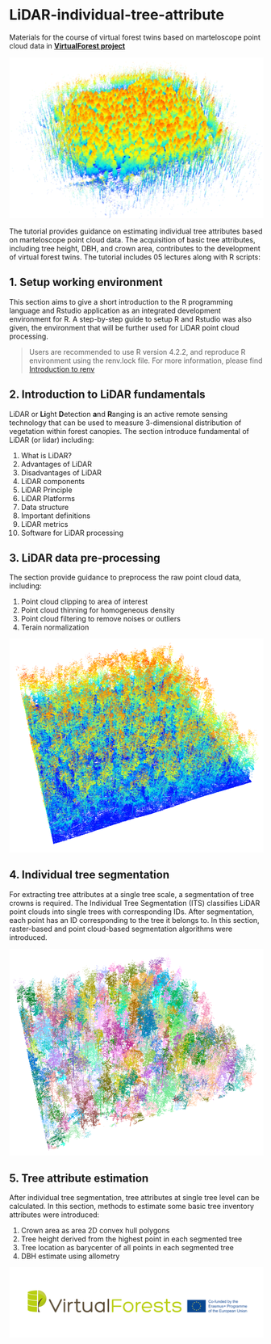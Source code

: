 # LiDAR-individual-tree-attribute
Materials for the course of virtual forest twins based on marteloscope point cloud data in [__VirtualForest project__](https://virtualforests.eu/)

![point cloud image](images/raw_las.png)

The tutorial provides guidance on estimating individual tree attributes based on marteloscope point cloud data. The acquisition of basic tree attributes, including tree height, DBH, and crown area, contributes to the development of virtual forest twins. The tutorial includes 05 lectures along with R scripts: 

## 1. Setup working environment
This section aims to give a short introduction to the R programming language and Rstudio application as an integrated development environment for R. A step-by-step guide to setup R and Rstudio was also given, the environment that will be further used for LiDAR point cloud processing.

> Users are recommended to use R version 4.2.2, and reproduce R environment using the renv.lock file. For more information, please find [Introduction to renv](https://rstudio.github.io/renv/articles/renv.html)

## 2. Introduction to LiDAR fundamentals  
LiDAR or **Li**ght **D**etection **a**nd **R**anging is an active remote sensing technology that can be used to measure 3-dimensional distribution of vegetation within forest canopies. The section introduce fundamental of LiDAR (or lidar) including:

1. What is LiDAR?
2. Advantages of LiDAR
3. Disadvantages of LiDAR
4. LiDAR components
5. LiDAR Principle
6. LiDAR Platforms
7. Data structure
8. Important definitions
9. LiDAR metrics
10. Software for LiDAR processing

## 3. LiDAR data pre-processing
The section provide guidance to preprocess the raw point cloud data, including:

1. Point cloud clipping to area of interest
2. Point cloud thinning for homogeneous density
3. Point cloud filtering to remove noises or outliers
4. Terain normalization

![preprocessed pc](images/preprocessed_las.png)

## 4. Individual tree segmentation
For extracting tree attributes at a single tree scale, a segmentation of tree crowns is required. The Individual Tree Segmentation (ITS) classifies LiDAR point clouds into single trees with corresponding IDs. After segmentation, each point has an ID corresponding to the tree it belongs to. In this section, raster-based and point cloud-based segmentation algorithms were introduced.

![segmented pc](images/segmented_las.png)

## 5. Tree attribute estimation
After individual tree segmentation, tree attributes at single tree level can be calculated. In this section, methods to estimate some basic tree inventory attributes were introduced:

1. Crown area as area 2D convex hull polygons
2. Tree height derived from the highest point in each segmented tree
3. Tree location as barycenter of all points in each segmented tree
4. DBH estimate using allometry

![Virtualforest logo](<images/Virtualforests_logo.png>)